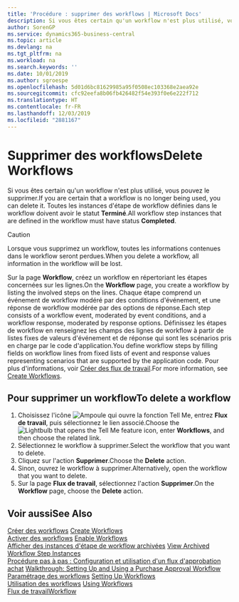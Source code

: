```yaml
---
title: 'Procédure : supprimer des workflows | Microsoft Docs'
description: Si vous êtes certain qu'un workflow n'est plus utilisé, vous pouvez le supprimer. Toutes les instances d'étape de workflow définies dans le workflow doivent avoir le statut **Terminé**.
author: SorenGP
ms.service: dynamics365-business-central
ms.topic: article
ms.devlang: na
ms.tgt_pltfrm: na
ms.workload: na
ms.search.keywords: ''
ms.date: 10/01/2019
ms.author: sgroespe
ms.openlocfilehash: 5d01d6bc81629985a95f0508ec103368e2aea92e
ms.sourcegitcommit: cfc92eefa8b06fb426482f54e393f0e6e222f712
ms.translationtype: HT
ms.contentlocale: fr-FR
ms.lasthandoff: 12/03/2019
ms.locfileid: "2881167"
---
```

# <a name="delete-workflows"></a><span data-ttu-id="a3be4-104">Supprimer des workflows</span><span class="sxs-lookup"><span data-stu-id="a3be4-104">Delete Workflows</span></span>
<span data-ttu-id="a3be4-105">Si vous êtes certain qu'un workflow n'est plus utilisé, vous pouvez le supprimer.</span><span class="sxs-lookup"><span data-stu-id="a3be4-105">If you are certain that a workflow is no longer being used, you can delete it.</span></span> <span data-ttu-id="a3be4-106">Toutes les instances d'étape de workflow définies dans le workflow doivent avoir le statut **Terminé**.</span><span class="sxs-lookup"><span data-stu-id="a3be4-106">All workflow step instances that are defined in the workflow must have status **Completed**.</span></span>  

> [!CAUTION]  
>  <span data-ttu-id="a3be4-107">Lorsque vous supprimez un workflow, toutes les informations contenues dans le workflow seront perdues.</span><span class="sxs-lookup"><span data-stu-id="a3be4-107">When you delete a workflow, all information in the workflow will be lost.</span></span>  

 <span data-ttu-id="a3be4-108">Sur la page **Workflow**, créez un workflow en répertoriant les étapes concernées sur les lignes.</span><span class="sxs-lookup"><span data-stu-id="a3be4-108">On the **Workflow** page, you create a workflow by listing the involved steps on the lines.</span></span> <span data-ttu-id="a3be4-109">Chaque étape comprend un événement de workflow modéré par des conditions d'événement, et une réponse de workflow modérée par des options de réponse.</span><span class="sxs-lookup"><span data-stu-id="a3be4-109">Each step consists of a workflow event, moderated by event conditions, and a workflow response, moderated by response options.</span></span> <span data-ttu-id="a3be4-110">Définissez les étapes de workflow en renseignez les champs des lignes de workflow à partir de listes fixes de valeurs d'événement et de réponse qui sont les scénarios pris en charge par le code d'application.</span><span class="sxs-lookup"><span data-stu-id="a3be4-110">You define workflow steps by filling fields on workflow lines from fixed lists of event and response values representing scenarios that are supported by the application code.</span></span> <span data-ttu-id="a3be4-111">Pour plus d'informations, voir [Créer des flux de travail](across-how-to-create-workflows.md).</span><span class="sxs-lookup"><span data-stu-id="a3be4-111">For more information, see [Create Workflows](across-how-to-create-workflows.md).</span></span>  

## <a name="to-delete-a-workflow"></a><span data-ttu-id="a3be4-112">Pour supprimer un workflow</span><span class="sxs-lookup"><span data-stu-id="a3be4-112">To delete a workflow</span></span>  
1.  <span data-ttu-id="a3be4-113">Choisissez l'icône ![Ampoule qui ouvre la fonction Tell Me](media/ui-search/search_small.png "Dites-moi ce que vous voulez faire"), entrez **Flux de travail**, puis sélectionnez le lien associé.</span><span class="sxs-lookup"><span data-stu-id="a3be4-113">Choose the ![Lightbulb that opens the Tell Me feature](media/ui-search/search_small.png "Tell me what you want to do") icon, enter **Workflows**, and then choose the related link.</span></span>  
2.  <span data-ttu-id="a3be4-114">Sélectionnez le workflow à supprimer.</span><span class="sxs-lookup"><span data-stu-id="a3be4-114">Select the workflow that you want to delete.</span></span>  
3.  <span data-ttu-id="a3be4-115">Cliquez sur l'action **Supprimer**.</span><span class="sxs-lookup"><span data-stu-id="a3be4-115">Choose the **Delete** action.</span></span>  
4.  <span data-ttu-id="a3be4-116">Sinon, ouvrez le workflow à supprimer.</span><span class="sxs-lookup"><span data-stu-id="a3be4-116">Alternatively, open the workflow that you want to delete.</span></span>  
5.  <span data-ttu-id="a3be4-117">Sur la page **Flux de travail**, sélectionnez l'action **Supprimer**.</span><span class="sxs-lookup"><span data-stu-id="a3be4-117">On the **Workflow** page, choose the **Delete** action.</span></span>  

## <a name="see-also"></a><span data-ttu-id="a3be4-118">Voir aussi</span><span class="sxs-lookup"><span data-stu-id="a3be4-118">See Also</span></span>  
 <span data-ttu-id="a3be4-119">[Créer des workflows](across-how-to-create-workflows.md) </span><span class="sxs-lookup"><span data-stu-id="a3be4-119">[Create Workflows](across-how-to-create-workflows.md) </span></span>  
 <span data-ttu-id="a3be4-120">[Activer des workflows](across-how-to-enable-workflows.md) </span><span class="sxs-lookup"><span data-stu-id="a3be4-120">[Enable Workflows](across-how-to-enable-workflows.md) </span></span>  
 <span data-ttu-id="a3be4-121">[Afficher des instances d'étape de workflow archivées](across-how-to-view-archived-workflow-step-instances.md) </span><span class="sxs-lookup"><span data-stu-id="a3be4-121">[View Archived Workflow Step Instances](across-how-to-view-archived-workflow-step-instances.md) </span></span>  
 <span data-ttu-id="a3be4-122">[Procédure pas à pas : Configuration et utilisation d'un flux d'approbation achat](walkthrough-setting-up-and-using-a-purchase-approval-workflow.md) </span><span class="sxs-lookup"><span data-stu-id="a3be4-122">[Walkthrough: Setting Up and Using a Purchase Approval Workflow](walkthrough-setting-up-and-using-a-purchase-approval-workflow.md) </span></span>  
 <span data-ttu-id="a3be4-123">[Paramétrage des workflows](across-set-up-workflows.md) </span><span class="sxs-lookup"><span data-stu-id="a3be4-123">[Setting Up Workflows](across-set-up-workflows.md) </span></span>  
 <span data-ttu-id="a3be4-124">[Utilisation des workflows](across-use-workflows.md) </span><span class="sxs-lookup"><span data-stu-id="a3be4-124">[Using Workflows](across-use-workflows.md) </span></span>  
 [<span data-ttu-id="a3be4-125">Flux de travail</span><span class="sxs-lookup"><span data-stu-id="a3be4-125">Workflow</span></span>](across-workflow.md)   
